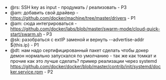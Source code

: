 - @rs: SSH key as input - продумать / реализовать - P3
- @am: добавить свой драйвер - https://github.com/docker/machine/tree/master/drivers - P1 
- @am: сюда интегрироваться - https://github.com/docker/labs/blob/master/swarm-mode/cloud-quick-start/swarm.sh - P3
- @sk: разобраться с extIP заменой и вернуть --advertise-addr ${this.ip} - P1
- @dt: нам надо сертифицированный пакет сделать чтобы докер демон нормально запускался по умолчанию - так же как томкат и прочие как это лучше сделать? пример реализации через systemd
https://github.com/docker/docker/blob/master/contrib/init/systemd/docker.service.rpm - P2